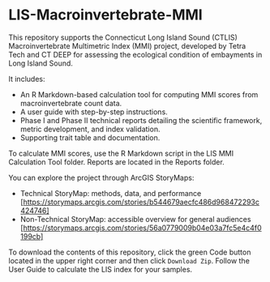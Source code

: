 # LIS-Macroinvertebrate-MMI

This repository supports the Connecticut Long Island Sound (CTLIS) Macroinvertebrate Multimetric Index (MMI) project, developed by Tetra Tech and CT DEEP for assessing the ecological condition of embayments in Long Island Sound.

It includes:

  - An R Markdown-based calculation tool for computing MMI scores from macroinvertebrate count data.
  - A user guide with step-by-step instructions.
  - Phase I and Phase II technical reports detailing the scientific framework, metric development, and index validation.
  - Supporting trait table and documentation.

To calculate MMI scores, use the R Markdown script in the LIS MMI Calculation Tool folder. Reports are located in the Reports folder.

You can explore the project through ArcGIS StoryMaps:
  - Technical StoryMap: methods, data, and performance [https://storymaps.arcgis.com/stories/b544679aecfc486d968472293c424746]
  - Non-Technical StoryMap: accessible overview for general audiences [https://storymaps.arcgis.com/stories/56a0779009b04e03a7fc5e4c4f0199cb]

To download the contents of this repository, click the green Code button located in the upper right corner and then click `Download Zip`. Follow the User Guide to calculate the LIS index for your samples. 
